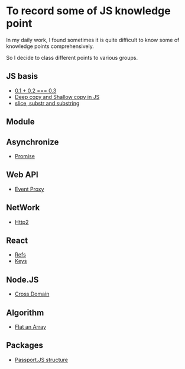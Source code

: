 # To record some of JS knowledge point

In my daily work, I found sometimes it is quite difficult to know some of knowledge points comprehensively.

So I decide to class different points to various groups.

## JS basis

* [0.1 + 0.2 === 0.3](/js_basis/epsilon.md)
* [Deep copy and Shallow copy in JS](/js_basis/object_copy.md)
* [slice, substr and substring](/js_basis/string_process.md)

## Module

## Asynchronize

* [Promise](/asynchronize/promise.md)

## Web API

* [Event Proxy](/web_api/events_proxy.md)

## NetWork

* [Http2](/network/http2.md)


## React

* [Refs](/react/refs.md)
* [Keys](/react/keys.md)

## Node.JS

* [Cross Domain](/nodejs/cross_domain.md)

## Algorithm

* [Flat an Array](/algorithm/flat_array.md)

## Packages

* [Passport.JS structure](/packages/passport.md)


